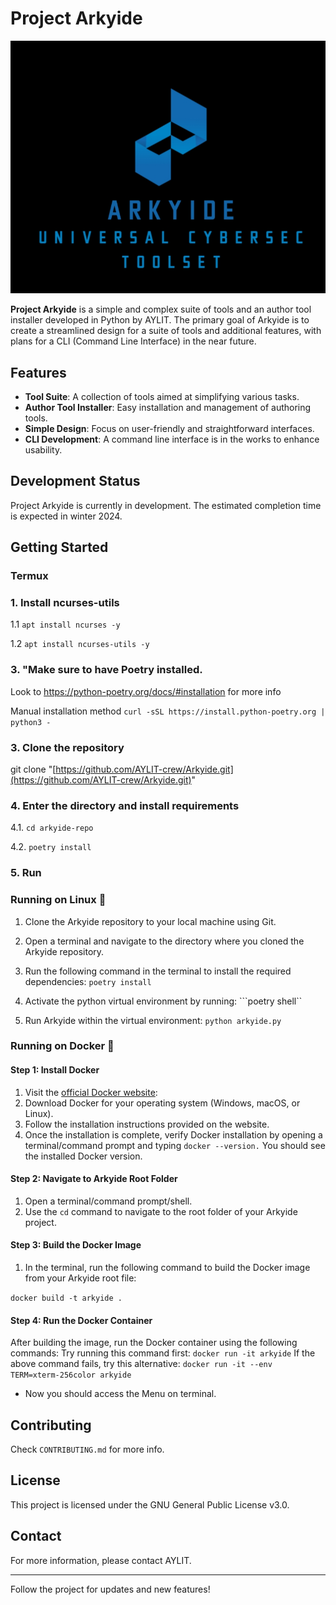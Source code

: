 # Project Arkyide

![Arkyide Logo](assets/logo.jpg)

**Project Arkyide** is a simple and complex suite of tools and an author tool installer developed in Python by AYLIT. The primary goal of Arkyide is to create a streamlined design for a suite of tools and additional features, with plans for a CLI (Command Line Interface) in the near future.

## Features

- **Tool Suite**: A collection of tools aimed at simplifying various tasks.
- **Author Tool Installer**: Easy installation and management of authoring tools.
- **Simple Design**: Focus on user-friendly and straightforward interfaces.
- **CLI Development**: A command line interface is in the works to enhance usability.

## Development Status

Project Arkyide is currently in development. The estimated completion time is expected in winter 2024.

## Getting Started
### Termux
### 1. Install ncurses-utils
1.1 `apt install ncurses -y`

1.2 `apt install ncurses-utils -y`

### 3. "Make sure to have Poetry installed.
Look to https://python-poetry.org/docs/#installation for more info

Manual installation method
`curl -sSL https://install.python-poetry.org | python3 - `

### 3. Clone the repository
git clone "[https://github.com/AYLIT-crew/Arkyide.git](https://github.com/AYLIT-crew/Arkyide.git)"

### 4. Enter the directory and install requirements
4.1. `cd arkyide-repo`

4.2. `poetry install`

### 5. Run
### Running on Linux 🐧

1. Clone the Arkyide repository to your local machine using Git.

2. Open a terminal and navigate to the directory where you cloned the Arkyide repository.

3. Run the following command in the terminal to install the required dependencies: 
```poetry install```

4. Activate the python virtual environment by running:
```poetry shell``

6. Run Arkyide within the virtual environment:
```python arkyide.py```
### Running on Docker 🐳
#### Step 1: Install Docker

1. Visit the [official Docker website](https://www.docker.com/get-started):
2. Download Docker for your operating system (Windows, macOS, or Linux).
3. Follow the installation instructions provided on the website.
4. Once the installation is complete, verify Docker installation by opening a terminal/command prompt and typing `docker --version.` You should see the installed Docker version.

#### Step 2: Navigate to Arkyide Root Folder

1. Open a terminal/command prompt/shell.
2. Use the `cd` command to navigate to the root folder of your Arkyide project.

#### Step 3: Build the Docker Image

1. In the terminal, run the following command to build the Docker image from your Arkyide root file:

`docker build -t arkyide .`
#### Step 4: Run the Docker Container

After building the image, run the Docker container using the following commands:
Try running this command first:
`docker run -it arkyide`
If the above command fails, try this alternative:
`docker run -it --env TERM=xterm-256color arkyide`

- Now you should access the Menu on terminal.

## Contributing

Check `CONTRIBUTING.md` for more info.

## License

This project is licensed under the GNU General Public License v3.0.

## Contact

For more information, please contact AYLIT.

---

Follow the project for updates and new features!
